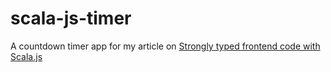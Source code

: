 # scala-js-timer
A countdown timer app for my article on [Strongly typed frontend code with Scala.js](https://blog.logrocket.com/strongly-typed-frontend-code-scala-js/)
